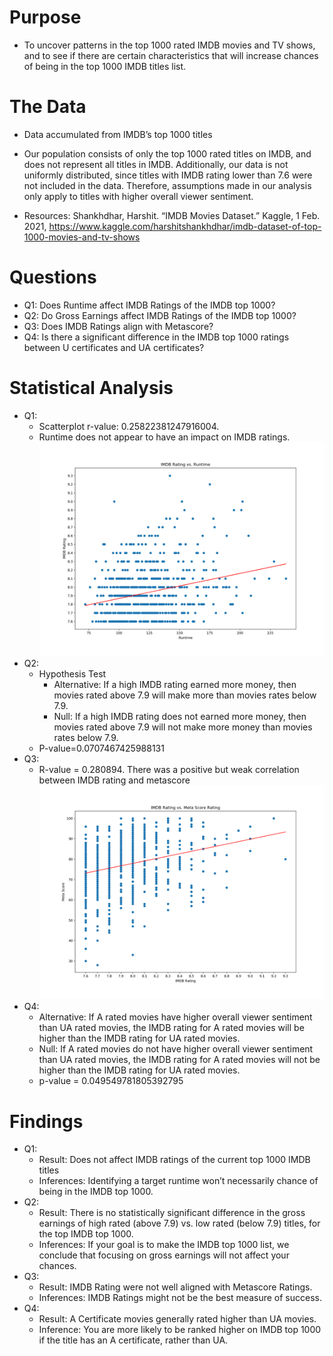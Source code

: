# Purpose 
* To uncover patterns in the top 1000 rated IMDB movies and TV shows, and to see if there are certain characteristics that will increase chances of being in the top 1000 IMDB titles list.

# The Data
* Data accumulated from IMDB’s top 1000 titles

* Our population consists of only the top 1000 rated titles on IMDB, and does not represent all titles in IMDB. Additionally, our data is not uniformly distributed, since titles with IMDB rating lower than 7.6 were not included in the data. Therefore, assumptions made in our analysis only apply to titles with higher overall viewer sentiment.

* Resources:
Shankhdhar, Harshit. “IMDB Movies Dataset.” Kaggle, 1 Feb. 2021, https://www.kaggle.com/harshitshankhdhar/imdb-dataset-of-top-1000-movies-and-tv-shows

# Questions
* Q1: Does Runtime affect IMDB Ratings of the IMDB top 1000?
* Q2: Do Gross Earnings affect IMDB Ratings of the IMDB top 1000?
* Q3: Does IMDB Ratings align with Metascore?
* Q4: Is there a significant difference in the IMDB top 1000 ratings between U certificates and UA certificates?

# Statistical Analysis
* Q1: 
    * Scatterplot r-value: 0.25822381247916004. 
    * Runtime does not appear to have an impact on IMDB ratings.
    ![IMDB V Runtime Scatterplt](/Figures/01_IMDB_v_Runtime_scatter.png "IMDB V Runtime")
* Q2: 
    * Hypothesis Test
      * Alternative: If a high IMDB rating earned more money, then movies rated above 7.9 will make more than movies rates below 7.9.
      * Null: If a high IMDB rating does not earned more money, then movies rated above 7.9 will not make more money than movies rates below 7.9.
    * P-value=0.0707467425988131
* Q3: 
    * R-value = 0.280894. There was a positive but weak correlation between IMDB rating and metascore
    ![IMDB V Meta Scatterplt](/Figures/03_imdb_v_meta_scatter.png "IMDB V Scatterplt")
* Q4: 
    * Alternative: If A rated movies have higher overall viewer sentiment than UA rated movies, the IMDB rating for A rated movies will be higher than the IMDB rating for UA rated  movies.
    * Null: If A rated movies do not have higher overall viewer sentiment than UA rated movies, the IMDB rating for A rated movies will not be higher than the IMDB rating for UA rated movies.
    * p-value = 0.049549781805392795

# Findings
* Q1:
   * Result: Does not affect IMDB ratings of the current top 1000 IMDB titles
   * Inferences: Identifying a target runtime won’t necessarily chance of being in the IMDB top 1000.
* Q2:
   * Result: There is no statistically significant difference in the gross earnings of high rated (above 7.9) vs. low rated (below 7.9) titles, for the top IMDB top 1000. 
   * Inferences: If your goal is to make the IMDB top 1000 list, we conclude that focusing on gross earnings will not affect your chances.
* Q3:
   * Result: IMDB Rating were not well aligned with Metascore Ratings.
   * Inferences: IMDB Ratings might not be the best measure of success. 
* Q4:
   * Result: A Certificate movies generally rated higher than UA movies. 
   * Inference: You are more likely to be ranked higher on IMDB top 1000 if the title has an A certificate, rather than UA. 





